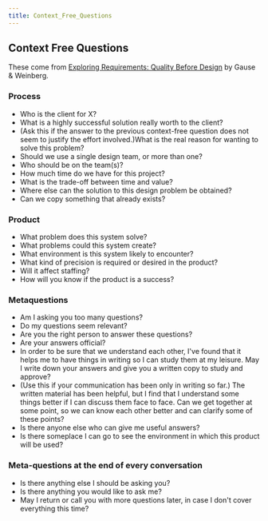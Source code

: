 ```yaml
---
title: Context_Free_Questions
---
```

## Context Free Questions
These come from [Exploring Requirements: Quality Before Design](http://www.geraldmweinberg.com/books.html) by Gause & Weinberg.

### Process

* Who is the client for X?
* What is a highly successful solution really worth to the client?
* (Ask this if the answer to the previous context-free question does not seem to justify the effort involved.)What is the real reason for wanting to solve this problem?
* Should we use a single design team, or more than one? 
* Who should be on the team(s)?
* How much time do we have for this project?
* What is the trade-off between time and value?
* Where else can the solution to this design problem be obtained?
* Can we copy something that already exists?

### Product

* What problem does this system solve?
* What problems could this system create?
* What environment is this system likely to encounter?
* What kind of precision is required or desired in the product?
* Will it affect staffing?
* How will you know if the product is a success?

### Metaquestions

* Am I asking you too many questions?
* Do my questions seem relevant?
* Are you the right person to answer these questions?
* Are your answers official?
* In order to be sure that we understand each other, I've found that it helps me to have things in writing so I can study them at my leisure. May I write down your answers and give you a written copy to study and approve?
* (Use this if your communication has been only in writing so far.) The written material has been helpful, but I find that I understand some things better if I can discuss them face to face. Can we get together at some point, so we can know each other better and can clarify some of these points?
* Is there anyone else who can give me useful answers?
* Is there someplace I can go to see the environment in which this product will be used?

### Meta-questions at the end of every conversation

* Is there anything else I should be asking you?
* Is there anything you would like to ask me?
* May I return or call you with more questions later, in case I don't cover everything this time?
